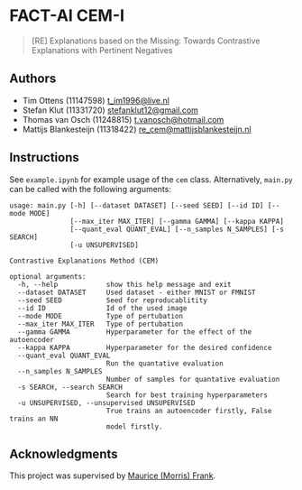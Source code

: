 # FACT-AI CEM-I
> [RE] Explanations based on the Missing: Towards Contrastive Explanations with Pertinent Negatives

## Authors
- Tim Ottens (11147598) [t_im1996@live.nl](mailto:t_im1996@live.nl)
- Stefan Klut (11331720) [stefanklut12@gmail.com](mailto:stefanklut12@gmail.com)
- Thomas van Osch (11248815) [t.vanosch@hotmail.com](mailto:t.vanosch@hotmail.com)
- Mattijs Blankesteijn (11318422) [re_cem@mattijsblankesteijn.nl](mailto:re_cem@mattijsblankesteijn.nl)

## Instructions
See `example.ipynb` for example usage of the `cem` class. Alternatively, `main.py` can be called with the following arguments:

```
usage: main.py [-h] [--dataset DATASET] [--seed SEED] [--id ID] [--mode MODE]
               [--max_iter MAX_ITER] [--gamma GAMMA] [--kappa KAPPA]
               [--quant_eval QUANT_EVAL] [--n_samples N_SAMPLES] [-s SEARCH]
               [-u UNSUPERVISED]

Contrastive Explanations Method (CEM)

optional arguments:
  -h, --help            show this help message and exit
  --dataset DATASET     Used dataset - either MNIST or FMNIST
  --seed SEED           Seed for reproducablitity
  --id ID               Id of the used image
  --mode MODE           Type of pertubation
  --max_iter MAX_ITER   Type of pertubation
  --gamma GAMMA         Hyperparameter for the effect of the autoencoder
  --kappa KAPPA         Hyperparameter for the desired confidence
  --quant_eval QUANT_EVAL
                        Run the quantative evaluation
  --n_samples N_SAMPLES
                        Number of samples for quantative evaluation
  -s SEARCH, --search SEARCH
                        Search for best training hyperparameters
  -u UNSUPERVISED, --unsupervised UNSUPERVISED
                        True trains an autoencoder firstly, False trains an NN
                        model firstly.
```

## Acknowledgments
This project was supervised by [Maurice (Morris) Frank](https://morris-frank.dev/).

